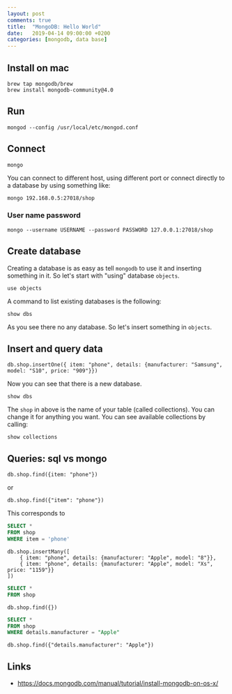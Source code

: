 ```yaml
---
layout: post
comments: true
title:  "MongoDB: Hello World"
date:   2019-04-14 09:00:00 +0200
categories: [mongodb, data base]
---
```



## Install on mac

``` shell
brew tap mongodb/brew
brew install mongodb-community@4.0
```

## Run

``` shell
mongod --config /usr/local/etc/mongod.conf
```

## Connect

``` shell
mongo
```

You can connect to different host, using different port or connect directly to a database by using
something like:

``` shell
mongo 192.168.0.5:27018/shop
```

### User name password

``` shell
mongo --username USERNAME --password PASSWORD 127.0.0.1:27018/shop
```

## Create database

Creating a database is as easy as tell `mongodb` to use it and inserting something in it.
So let's start with "using" database `objects`.

``` shell
use objects
```

A command to list existing databases is the following:

``` shell
show dbs
```
As you see there no any database. So let's insert something in `objects`.

## Insert and query data

``` shell
db.shop.insertOne({ item: "phone", details: {manufacturer: "Samsung", model: "S10", price: "909"}})
```
Now you can see that there is a new database.
``` shell
show dbs
```
The `shop` in above is the name of your table (called collections). 
You can change it for anything you want. You can see available collections by calling:

``` shell
show collections
```

## Queries: sql vs mongo

``` shell
db.shop.find({item: "phone"})
```
or
``` shell
db.shop.find({"item": "phone"})
```

This corresponds to
``` sql
SELECT * 
FROM shop
WHERE item = 'phone'
```

``` shell
db.shop.insertMany([
    { item: "phone", details: {manufacturer: "Apple", model: "8"}},
    { item: "phone", details: {manufacturer: "Apple", model: "Xs", price: "1159"}}
])
```


``` sql
SELECT * 
FROM shop
```

``` shell
db.shop.find({})
```


``` sql
SELECT * 
FROM shop
WHERE details.manufacturer = "Apple"
```

``` shell
db.shop.find({"details.manufacturer": "Apple"})
```

## Links


* <https://docs.mongodb.com/manual/tutorial/install-mongodb-on-os-x/>
